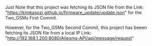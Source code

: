 Just Note that this project was fetching its JSON file from the Link: "https://kimkasozi.github.io/firmware_update/update.json" for the Two_GSMs First Commit.

However, for the Two_GSMs Second Commit, this project has beeen fetching its JSON file from a local IP Link: "http://192.168.1.200:8080/Aliesms-API/api/message/request"
